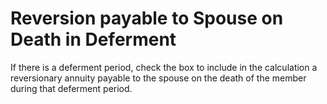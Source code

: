 # Reversion payable to Spouse on Death in Deferment

If there is a deferment period, check the box to include in the
calculation a reversionary annuity payable to the spouse on the death of
the member during that deferment period.
